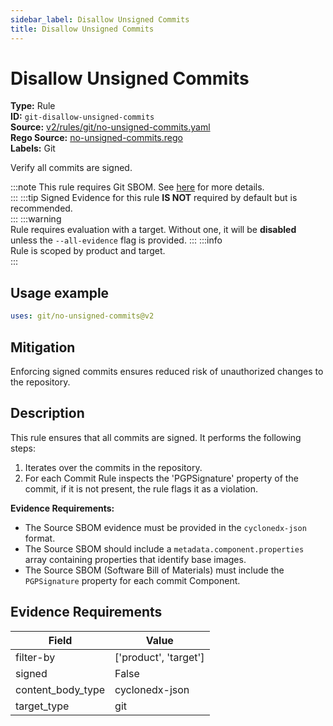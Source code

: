 ```yaml
---
sidebar_label: Disallow Unsigned Commits
title: Disallow Unsigned Commits
---  
```

# Disallow Unsigned Commits  
**Type:** Rule  
**ID:** `git-disallow-unsigned-commits`  
**Source:** [v2/rules/git/no-unsigned-commits.yaml](https://github.com/scribe-public/sample-policies/blob/main/v2/rules/git/no-unsigned-commits.yaml)  
**Rego Source:** [no-unsigned-commits.rego](https://github.com/scribe-public/sample-policies/blob/main/v2/rules/git/no-unsigned-commits.rego)  
**Labels:** Git  

Verify all commits are signed.

:::note 
This rule requires Git SBOM. See [here](/docs/valint/sbom) for more details.  
::: 
:::tip 
Signed Evidence for this rule **IS NOT** required by default but is recommended.  
::: 
:::warning  
Rule requires evaluation with a target. Without one, it will be **disabled** unless the `--all-evidence` flag is provided.
::: 
:::info  
Rule is scoped by product and target.  
:::  

## Usage example

```yaml
uses: git/no-unsigned-commits@v2
```

## Mitigation  
Enforcing signed commits ensures reduced risk of unauthorized changes to the repository.


## Description  
This rule ensures that all commits are signed.
It performs the following steps:

1. Iterates over the commits in the repository.
2. For each Commit Rule inspects the 'PGPSignature' property of the commit, if it is not present, the rule flags it as a violation.

**Evidence Requirements:**
- The Source SBOM evidence must be provided in the `cyclonedx-json` format.
- The Source SBOM should include a `metadata.component.properties` array containing properties that identify base images.
- The Source SBOM (Software Bill of Materials) must include the `PGPSignature` property for each commit Component.

## Evidence Requirements  
| Field | Value |
|-------|-------|
| filter-by | ['product', 'target'] |
| signed | False |
| content_body_type | cyclonedx-json |
| target_type | git |

